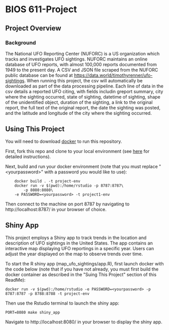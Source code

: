 BIOS 611-Project
================

Project Overview
----------------

### Background

The National UFO Reporting Center (NUFORC) is a US organization which tracks and investigates UFO sightings. NUFORC maintains an online database of UFO reports, with almost 100,000 reports documented from 1949 to the present day.
A CSV and JSON file scraped from the NUFORC public database can be found at https://data.world/timothyrenner/ufo-sightings. When running this project, the csv will automatically be downloaded as part of the data processing pipeline. Each line of data in the csv details a reported UFO citing, with fields includin greport summary, city where the sighting occurred, state of sighting, datetime of sighting, shape of the unidentified object, duration of the sighting, a link to the original report, the full text of the original report, the date the sighting was posted, and the latitude and longitude of the city where the sighting occurred.

Using This Project
-----------------
You will need to download [docker](https://docs.docker.com/get-docker/) to run this repository. 

First, fork this repo and clone to your local environment (see [here](https://docs.github.com/en/get-started/quickstart/fork-a-repo) for detailed instructions).

Next, build and run your docker environment (note that you must replace "\<yourpassword\>" with a password you would like to use):

        docker build . -t project-env
        docker run -v $(pwd):/home/rstudio -p 8787:8787\
            -p 8080:8080\
	    -e PASSWORD=<yourpassword> -t project1-env

Then connect to the machine on port 8787 by navigating to  http://localhost:8787/ in your browser of choice.

Shiny App
---------
This project employs a Shiny app to track trends in the location and description of UFO sightings in the United States. The app contains an interactive map displaying UFO reportings in a specific year. Users can adjust the year displayed on the map to observe trends over time.

To start the R shiny app (map_ufo_sightings/app.R), first launch docker with the code below (note that if you have not already, you must first build the docker container as described in the "Suing This Project" section of this ReadMe):

	docker run -v $(pwd):/home/rstudio -e PASSWORD=<yourpassword> -p 8787:8787 -p 8788:8788 -t project-env

Then use the Rstudio terminal to launch the shiny app:

	PORT=8080 make shiny_app

Navigate to http://localhost:8080/ in your browser to display the shiny app.
